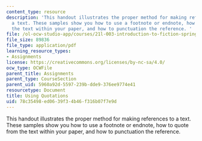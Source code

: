 ```yaml
---
content_type: resource
description: 'This handout illustrates the proper method for making references to
  a text. These samples show you how to use a footnote or endnote, how to quote from
  the text within your paper, and how to punctuation the reference. '
file: /ol-ocw-studio-app/courses/21l-003-introduction-to-fiction-spring-2002/78c35498ed0639f34b46f316b07f7e9d_using_quotations.pdf
file_size: 89836
file_type: application/pdf
learning_resource_types:
- Assignments
license: https://creativecommons.org/licenses/by-nc-sa/4.0/
ocw_type: OCWFile
parent_title: Assignments
parent_type: CourseSection
parent_uid: 5960a92d-5597-239b-dde9-376ee9774e41
resourcetype: Document
title: Using Quotations
uid: 78c35498-ed06-39f3-4b46-f316b07f7e9d
---
```

This handout illustrates the proper method for making references to a text. These samples show you how to use a footnote or endnote, how to quote from the text within your paper, and how to punctuation the reference. 